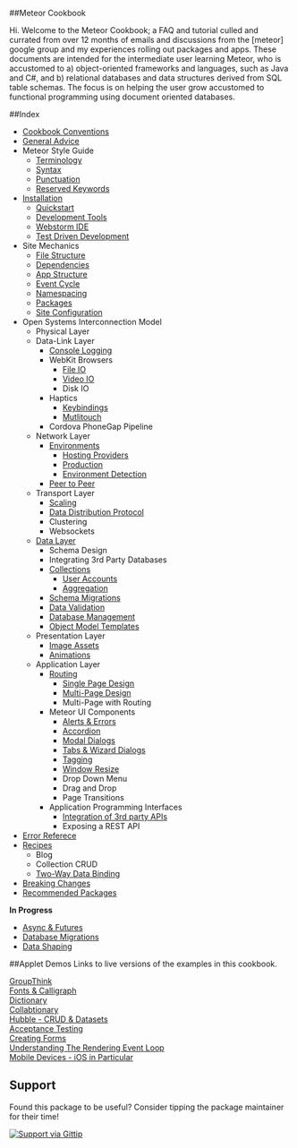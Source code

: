 ##Meteor Cookbook  

Hi.  Welcome to the Meteor Cookbook; a FAQ and tutorial culled and currated from over 12 months of emails and discussions from the [meteor] google group and my experiences rolling out packages and apps.  These documents are intended for the intermediate user learning Meteor, who is accustomed to a) object-oriented frameworks and languages, such as Java and C#, and b) relational databases and data structures derived from SQL table schemas.  The focus is on helping the user grow accustomed to functional programming using document oriented databases.


##Index  

- [Cookbook Conventions](https://github.com/awatson1978/meteor-cookbook/blob/master/cookbook-conventions.md)  
- [General Advice](https://github.com/awatson1978/meteor-cookbook/blob/master/cookbook/general-advice.md)  
- Meteor Style Guide
  - [Terminology](https://github.com/awatson1978/meteor-cookbook/blob/master/cookbook/terminology.md)  
  - [Syntax](https://github.com/awatson1978/meteor-cookbook/blob/master/cookbook/syntax.md)  
  - [Punctuation](https://github.com/awatson1978/meteor-cookbook/blob/master/cookbook/punctuation.md)  
  - [Reserved Keywords](https://github.com/awatson1978/meteor-cookbook/blob/master/cookbook/reserved.keywords.md)  
- [Installation](https://github.com/awatson1978/meteor-cookbook/blob/master/cookbook/installation.md)  
  - [Quickstart](https://github.com/awatson1978/meteor-cookbook/blob/master/cookbook/quickstart.md)  
  - [Development Tools](https://github.com/awatson1978/meteor-cookbook/blob/master/cookbook/development-tools.md)    
  - [Webstorm IDE](https://github.com/awatson1978/meteor-cookbook/blob/master/cookbook/webstorm.md)
  - [Test Driven Development](https://github.com/awatson1978/meteor-cookbook/blob/master/cookbook/test-driven-development.md)  
- Site Mechanics
    - [File Structure](https://github.com/awatson1978/meteor-cookbook/blob/master/cookbook/filestructure.md)
    - [Dependencies](https://github.com/awatson1978/meteor-cookbook/blob/master/cookbook/dependencies.md)  
    - [App Structure](https://github.com/awatson1978/meteor-cookbook/blob/master/cookbook/appstructure.md) 
    - [Event Cycle](https://github.com/awatson1978/meteor-cookbook/blob/master/cookbook/event-cycle.md) 
    - [Namespacing](https://github.com/awatson1978/meteor-cookbook/blob/master/cookbook/namespacing.md) 
    - [Packages](https://github.com/awatson1978/meteor-cookbook/blob/master/cookbook/packages.md)  
    - [Site Configuration](https://github.com/awatson1978/meteor-cookbook/blob/master/cookbook/configuration.md)  
- Open Systems Interconnection Model
  - Physical Layer
  - Data-Link Layer
    - [Console Logging](https://github.com/awatson1978/meteor-cookbook/blob/master/cookbook/logging.md)  
    - WebKit Browsers
      - [File IO](https://github.com/awatson1978/meteor-cookbook/blob/master/cookbook/fileio.md)  
      - [Video IO](https://github.com/awatson1978/meteor-cookbook/blob/master/cookbook/video.md)  
      - Disk IO  
    - Haptics 
      - [Keybindings](https://github.com/awatson1978/meteor-cookbook/blob/master/cookbook/keybinding.md)  
      - [Mutlitouch](https://github.com/awatson1978/meteor-cookbook/blob/master/cookbook/multitouch.md)  
    - Cordova PhoneGap Pipeline
  - Network Layer
    - [Environments](https://github.com/awatson1978/meteor-cookbook/blob/master/cookbook/environments.md)  
      - [Hosting Providers](https://github.com/awatson1978/meteor-cookbook/blob/master/cookbook/hosting-providers.md) 
      - [Production](https://github.com/awatson1978/meteor-cookbook/blob/master/cookbook/environments-production.md)  
      - [Environment Detection](https://github.com/awatson1978/meteor-cookbook/blob/master/cookbook/environment-detection.md)  
    - [Peer to Peer](https://github.com/awatson1978/meteor-cookbook/blob/master/cookbook/peer-to-peer.md)  
  - Transport Layer
    - [Scaling](https://github.com/awatson1978/meteor-cookbook/blob/master/cookbook/scaling.md)  
    - [Data Distribution Protocol](https://github.com/awatson1978/meteor-cookbook/blob/master/cookbook/ddp.md)  
    - Clustering
    - Websockets
  - [Data Layer](https://github.com/awatson1978/meteor-cookbook/blob/master/cookbook/datalayer.md)
    - Schema Design
    - Integrating 3rd Party Databases
    - [Collections](https://github.com/awatson1978/meteor-cookbook/blob/master/cookbook/collections.md)
      - [User Accounts](https://github.com/awatson1978/meteor-cookbook/blob/master/cookbook/accounts.md)  
      - [Aggregation](https://github.com/awatson1978/meteor-cookbook/blob/master/cookbook/aggregation.md)  
    - [Schema Migrations](https://github.com/awatson1978/meteor-cookbook/blob/master/cookbook/schema.changes.md)     
    - [Data Validation](https://github.com/awatson1978/meteor-cookbook/blob/master/cookbook/validation.md)  
    - [Database Management](https://github.com/awatson1978/meteor-cookbook/blob/master/cookbook/database-management.md)
    - [Object Model Templates](https://github.com/awatson1978/meteor-cookbook/blob/master/cookbook/templates.md)  
  - Presentation Layer
    - [Image Assets](https://github.com/awatson1978/meteor-cookbook/blob/master/cookbook/image-assets.md)  
    - [Animations](https://github.com/awatson1978/meteor-cookbook/blob/master/cookbook/animations.md)  
  - Application Layer
    - [Routing](https://github.com/EventedMind/iron-router)  
      - [Single Page Design](https://github.com/awatson1978/meteor-cookbook/blob/master/cookbook/pages.single.md)
      - [Multi-Page Design](https://github.com/awatson1978/meteor-cookbook/blob/master/cookbook/pages.multi.md)  
      - Multi-Page with Routing
    - Meteor UI Components
      - [Alerts & Errors](https://github.com/awatson1978/meteor-cookbook/blob/master/cookbook/pages.alerts.md)  
      - [Accordion](https://github.com/awatson1978/meteor-cookbook/blob/master/cookbook/accordion.md)    
      - [Modal Dialogs](https://github.com/awatson1978/meteor-cookbook/blob/master/cookbook/pages.dialogs.md)  
      - [Tabs & Wizard Dialogs](https://github.com/awatson1978/meteor-cookbook/blob/master/cookbook/workflow.md)  
      - [Tagging](https://github.com/awatson1978/meteor-cookbook/blob/master/cookbook/tagging.md)    
      - [Window Resize](https://github.com/awatson1978/meteor-cookbook/blob/master/cookbook/window.resize.md)  
      - Drop Down Menu
      - Drag and Drop
      - Page Transitions
    - Application Programming Interfaces
      - [Integration of 3rd party APIs](https://github.com/awatson1978/meteor-cookbook/blob/master/cookbook/api-wrappers.md)  
      - Exposing a REST API
- [Error Referece](https://github.com/awatson1978/meteor-cookbook/blob/master/cookbook/errors.md)  
- [Recipes](https://github.com/awatson1978/meteor-cookbook/blob/master/cookbook/recipes.md)  
  - Blog
  - Collection CRUD
  - [Two-Way Data Binding](https://github.com/awatson1978/meteor-cookbook/blob/master/cookbook/data-binding.md)  
- [Breaking Changes](https://github.com/awatson1978/meteor-cookbook/blob/master/cookbook/breaking-news.md)  
- [Recommended Packages](https://github.com/awatson1978/meteor-cookbook/blob/master/cookbook/packages-we-love.md)  

**In Progress**  
- [Async & Futures](https://gist.github.com/possibilities/3443021)  
- [Database Migrations](https://github.com/awatson1978/meteor-cookbook/blob/master/cookbook/database-migrations.md)  
- [Data Shaping](https://github.com/awatson1978/meteor-cookbook/blob/master/cookbook/data-shaping.md)




##Applet Demos
Links to live versions of the examples in this cookbook.  

[GroupThink](http://groupthink.meteor.com/)  
[Fonts & Calligraph](http://fonts.meteor.com/)    
[Dictionary](http://dictionary.meteor.com/)  
[Collabtionary](http://collabtionary.meteor.com/)  
[Hubble - CRUD & Datasets](http://hubble.meteor.com/)  
[Acceptance Testing](http://safety-harness.meteor.com/)  
[Creating Forms](http://forms-kitchen-sink.meteor.com/)  
[Understanding The Rendering Event Loop](http://reactive-rendering-tests.meteor.com/)  
[Mobile Devices - iOS in Particular](https://github.com/awatson1978/cordova-phonegap)  


## Support
Found this package to be useful?  Consider tipping the package maintainer for their time!  

[![Support via Gittip](https://raw.github.com/gittip/www.gittip.com/master/www/assets/gittip.png)](https://www.gittip.com/awatson1978/)  

